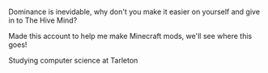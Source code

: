 Dominance is inevidable, why don't you make it easier on yourself and give in to The Hive Mind?

Made this account to help me make Minecraft mods, we'll see where this goes!

Studying computer science at Tarleton
